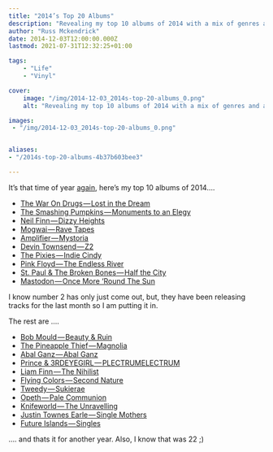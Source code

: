 ```yaml
---
title: "2014’s Top 20 Albums"
description: "Revealing my top 10 albums of 2014 with a mix of genres and artists, plus additional favorites that almost made the cut, all available on Spotify."
author: "Russ Mckendrick"
date: 2014-12-03T12:00:00.000Z
lastmod: 2021-07-31T12:32:25+01:00

tags:
    - "Life"
    - "Vinyl"

cover:
    image: "/img/2014-12-03_2014s-top-20-albums_0.png" 
    alt: "Revealing my top 10 albums of 2014 with a mix of genres and artists, plus additional favorites that almost made the cut, all available on Spotify."

images:
 - "/img/2014-12-03_2014s-top-20-albums_0.png"


aliases:
- "/2014s-top-20-albums-4b37b603bee3"

---
```


It’s that time of year [again](/2013/12/08/top-10-2013/), here’s my top 10 albums of 2014….

- [The War On Drugs — Lost in the Dream](http://open.spotify.com/album/14xxjLlbGy8ACm4MorBjD5)
- [The Smashing Pumpkins — Monuments to an Elegy](http://open.spotify.com/album/7CBU0R0Rj9MaedvP3CKoj5)
- [Neil Finn — Dizzy Heights](http://open.spotify.com/album/6ajnvgSNv3H0cUn4kOVui6)
- [Mogwai — Rave Tapes](http://open.spotify.com/album/2fpcgO6HxWRz4u2dm3ECsH)
- [Amplifier — Mystoria](http://open.spotify.com/album/0EYy4iOYvfFp1zYgRW20jP)
- [Devin Townsend — Z2](http://open.spotify.com/album/2iYw6R8T4DycaeS3LUz575)
- [The Pixies — Indie Cindy](http://open.spotify.com/album/2buKtzUMKIsPcusMqnRYTk)
- [Pink Floyd — The Endless River](http://open.spotify.com/album/0fXAlQ9wTG2glNJvZEkBZc)
- [St. Paul & The Broken Bones — Half the City](http://open.spotify.com/album/2tqtj2GCsOGoYZWkhr81nW)
- [Mastodon — Once More ‘Round The Sun](http://open.spotify.com/album/7mEkBi9a2p2f1WQbnH8Qk5)

I know number 2 has only just come out, but, they have been releasing tracks for the last month so I am putting it in.

The rest are ….

- [Bob Mould — Beauty & Ruin](http://open.spotify.com/album/1Y4SnhJ0qALAVy2NYm5viY)
- [The Pineapple Thief — Magnolia](http://open.spotify.com/album/0X7LXGCRhhlwmLOMBsdmkp)
- [Abal Ganz — Abal Ganz](http://open.spotify.com/album/2iefRDPaHNo2bdYKQD4DpQ)
- [Prince & 3RDEYEGIRL — PLECTRUMELECTRUM](http://open.spotify.com/album/675uV1x91y53JcI7elQN2b)
- [Liam Finn — The Nihilist](http://open.spotify.com/album/6P0nAVCIAoFuOomJKulCSC)
- [Flying Colors — Second Nature](http://open.spotify.com/album/36MGBPCkP85WUf708MSNxW)
- [Tweedy — Sukierae](http://open.spotify.com/album/3xclzHODA8TUREPKjgEZhj)
- [Opeth — Pale Communion](http://open.spotify.com/album/0DLImjuzdrOBQKtYLlf3C5)
- [Knifeworld — The Unravelling](http://open.spotify.com/album/4oYZouptaiq0S74Lxwo6d4)
- [Justin Townes Earle — Single Mothers](http://open.spotify.com/album/0PoFGwkdrC11YIfat5NX22)
- [Future Islands — Singles](http://open.spotify.com/album/1dKh4z5Aayt8FFDWjO5FDh)

…. and thats it for another year. Also, I know that was 22 ;)
